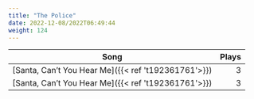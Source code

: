 ```yaml
---
title: "The Police"
date: 2022-12-08/2022T06:49:44
weight: 124
---
```




 Song | Plays 
----- | -----:
[Santa, Can’t You Hear Me]({{< ref 't192361761'>}}) | 3
[Santa, Can’t You Hear Me]({{< ref 't192361761'>}}) | 3
